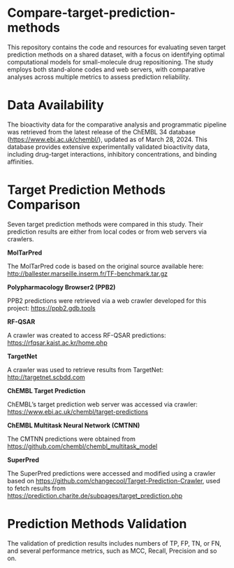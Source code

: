 # Compare-target-prediction-methods

This repository contains the code and resources for evaluating seven target prediction methods on a shared dataset, with a focus on identifying optimal computational models for small-molecule drug repositioning. The study employs both stand-alone codes and web servers, with comparative analyses across multiple metrics to assess prediction reliability.

# Data Availability

The bioactivity data for the comparative analysis and programmatic pipeline was retrieved from the latest release of the ChEMBL 34 database (https://www.ebi.ac.uk/chembl/), updated as of March 28, 2024. This database provides extensive experimentally validated bioactivity data, including drug-target interactions, inhibitory concentrations, and binding affinities.

# Target Prediction Methods Comparison

Seven target prediction methods were compared in this study. Their prediction results are either from local codes or from web servers via crawlers.

**MolTarPred**

The MolTarPred code is based on the original source available here: http://ballester.marseille.inserm.fr/TF-benchmark.tar.gz

**Polypharmacology Browser2 (PPB2)**

PPB2 predictions were retrieved via a web crawler developed for this project: https://ppb2.gdb.tools

**RF-QSAR**

A crawler was created to access RF-QSAR predictions: https://rfqsar.kaist.ac.kr/home.php

**TargetNet**

A crawler was used to retrieve results from TargetNet: http://targetnet.scbdd.com

**ChEMBL Target Prediction**

ChEMBL’s target prediction web server was accessed via crawler: https://www.ebi.ac.uk/chembl/target-predictions

**ChEMBL Multitask Neural Network (CMTNN)**

The CMTNN predictions were obtained from https://github.com/chembl/chembl_multitask_model

**SuperPred**

The SuperPred predictions were accessed and modified using a crawler based on https://github.com/changecool/Target-Prediction-Crawler, used to fetch results from https://prediction.charite.de/subpages/target_prediction.php

# Prediction Methods Validation

The validation of prediction results includes numbers of TP, FP, TN, or FN, and several performance metrics, such as MCC, Recall, Precision and so on.
